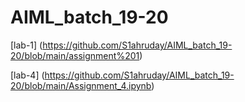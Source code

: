 # AIML_batch_19-20
[lab-1] (https://github.com/S1ahruday/AIML_batch_19-20/blob/main/assignment%201)

[lab-4] (https://github.com/S1ahruday/AIML_batch_19-20/blob/main/Assignment_4.ipynb)
